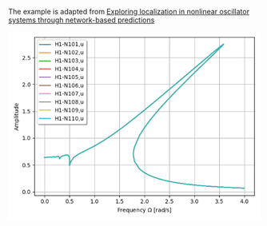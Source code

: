 The example is adapted from [Exploring localization in nonlinear oscillator systems through network-based predictions](https://doi.org/10.1063/5.0265366)

![Nonlinear FRF](HBM.png)
